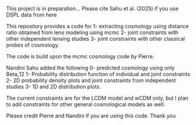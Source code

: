 This project is in preparation... Please cite Sahu et al. (2025) if you use DSPL data from here

This repository provides a code for 
1- extracting cosmology using distance ratio obtained from lens modeling using mcmc
2- joint constraints with other independent lensing studies
3- joint constraints with other classical probes of cosmology.

The code is build upon the mcmc cosmology code by Pierre.

Nandini Sahu added the following
0- predicted cosmology using only Beta_12
1- Probability distribution function of individual and joint constraints 
2- 2D probability density plots and joint constraints from independent studies 
3- 1D and 2D distribution plots.

The current constraints are for the LCDM model and wCDM only, but I plan to add constraints for other general cosmological models as well.

Please credit Pierre and Nandini if you are using this code. Thank you
